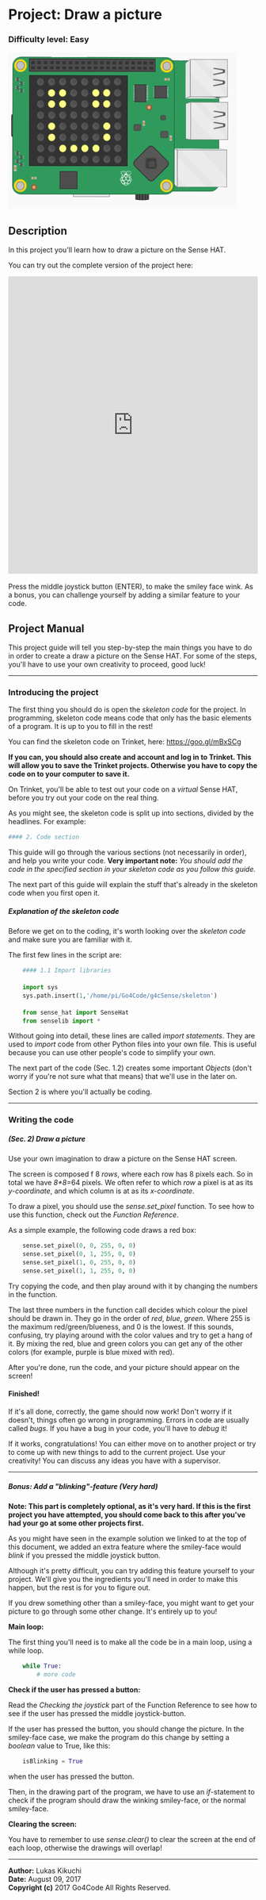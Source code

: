 # Project: **Draw a picture**

### Difficulty level: Easy

<img src="./media/smiley.png">

## Description

In this project you'll learn how to draw a picture on the Sense HAT.

You can try out the complete version of the project here:

<iframe src="https://trinket.io/embed/python/0c213b2f0e?outputOnly=true" width="100%" height="600" frameborder="0" marginwidth="0" marginheight="0" allowfullscreen></iframe>

Press the middle joystick button (ENTER), to make the smiley face
wink. As a bonus, you can challenge yourself by adding a similar feature to
your code.

## Project Manual

This project guide will tell you step-by-step the main things you have to do
in order to create a draw a picture on the Sense HAT. For some of the steps, you'll have to
use your own creativity to proceed, good luck!

---

### Introducing the project

The first thing you should do is open the _skeleton code_ for the project.
In programming, skeleton code means code that only has the basic elements of a
program. It is up to you to fill in the rest!

You can find the skeleton code on Trinket, here:
<a href="https://goo.gl/mBxSCg" target="blank">https://goo.gl/mBxSCg</a>

**If you can, you should also create and account and log in to Trinket. This will
allow you to save the Trinket projects. Otherwise you have to copy the code on
to your computer to save it.**

On Trinket, you'll be able to test out your code on a *virtual* Sense HAT, before you try
out your code on the real thing.

As you might see, the skeleton code is split up into sections, divided by the headlines.
For example:

```python
#### 2. Code section
```

This guide will go through the various sections (not necessarily in order), and
help you write your code. **Very important note:** *You should add the code in the specified section in your skeleton code as you follow this guide.*

The next part of this guide will explain the stuff that's
already in the skeleton code when you first open it.

##### Explanation of the skeleton code

Before we get on to the coding, it's worth looking over the *skeleton code* and make
sure you are familiar with it.

The first few lines in the script are:

```python
    #### 1.1 Import libraries

    import sys
    sys.path.insert(1,'/home/pi/Go4Code/g4cSense/skeleton')

    from sense_hat import SenseHat
    from senselib import *
```

Without going into detail, these lines are called *import statements*. They are
used to *import* code from other Python files into your own file. This is useful
because you can use other people's code to simplify your own.

The next part of the code (Sec. 1.2) creates some important *Objects* (don't worry
if you're not sure what that means) that we'll use in the later on.

Section 2 is where you'll actually be coding.

---

### Writing the code

##### (Sec. 2) Draw a picture

Use your own imagination to draw a picture on the Sense HAT screen.

The screen is composed f 8 *rows*, where each row has 8 pixels each. So in total
we have _8*8_=64 pixels. We often refer to which *row* a pixel is at as its *y-coordinate*,
and which column is at as its *x-coordinate*.

To draw a pixel, you should use the *sense.set_pixel*
function. To see how to use this function, check out the *Function Reference*.

As a simple example, the following code draws a red box:

```python
    sense.set_pixel(0, 0, 255, 0, 0)
    sense.set_pixel(0, 1, 255, 0, 0)
    sense.set_pixel(1, 0, 255, 0, 0)
    sense.set_pixel(1, 1, 255, 0, 0)
```

Try copying the code, and then play around with it by changing the numbers
in the function.

The last three numbers in the function call decides which
colour the pixel should be drawn in. They go in the order of *red*, *blue*,
*green*. Where 255 is the maximum red/green/blueness, and 0 is the lowest.
If this sounds, confusing, try playing around with the color values and try
to get a hang of it. By mixing the red, blue and green colors you can get
any of the other colors (for example, purple is blue mixed with red).

After you're done, run the code, and your picture should appear on the
screen!

#### Finished!

If it's all done, correctly, the game should now work! Don't worry if it doesn't,
things often go wrong in programming. Errors in code are usually called *bugs*. If
you have a bug in your code, you'll have to *debug* it!

If it works, congratulations! You can either move on to another project or try
to come up with new things to add to the current project. Use your creativity!
You can discuss any ideas you have with a supervisor.

---

##### Bonus: Add a "blinking"-feature (Very hard)

**Note: This part is completely optional, as it's very hard.
If this is the first project you have attempted, you should come back to this after you've
had your go at some other projects first.**

As you might have seen in the example solution we linked to at the top of this
document, we added an extra feature where the smiley-face would *blink* if you
pressed the middle joystick button.

Although it's pretty difficult, you can try adding this feature yourself to
your project. We'll give you the ingredients you'll need in order to make
this happen, but the rest is for you to figure out.

If you drew something other than a smiley-face, you might want to get your
picture to go through some other change. It's entirely up to you!

**Main loop:**

The first thing you'll need is to make all the code be in a main loop, using a
while loop.

```python
    while True:
        # more code
```

**Check if the user has pressed a button:**

Read the *Checking the joystick* part of the Function Reference to see how to
see if the user has pressed the middle joystick-button.

If the user has pressed the button, you should change the picture. In the
smiley-face case, we make the program do this change by setting a *boolean*
value to True, like this:

```python
    isBlinking = True
```

when the user has pressed the button.

Then, in the drawing part of the program, we have to use an *if*-statement to
check if the program should draw the winking smiley-face, or the normal
smiley-face.

**Clearing the screen:**

You have to remember to use *sense.clear()* to clear the screen at the end
of each loop, otherwise the drawings will overlap!

---

**Author:** Lukas Kikuchi <br/>
**Date:**   August 09, 2017 <br/>
**Copyright (c)** 2017 Go4Code All Rights Reserved.
